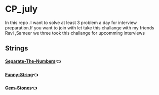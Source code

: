 # CP_july
In this repo .I want to solve at least 3 problem a day  for interview preparation.If you want to join with let take this challange with my friends Ravi ,Sameer we three took this challange for  upcomming interviews

## Strings

#### [Separate-The-Numbers](https://github.com/kadambarigirish/cp_july/tree/main/separate-the-numbers-English)👈
#### [Funny-String](https://github.com/kadambarigirish/cp_july/tree/main/funny-string)👈
#### [Gem-Stones](https://github.com/kadambarigirish/cp_july/tree/main/Gem-Stones)👈
